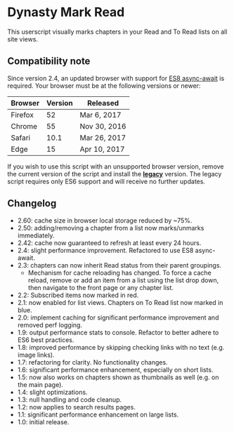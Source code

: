 # Dynasty Mark Read

This userscript visually marks chapters in your Read and To Read lists on all site views.

## Compatibility note
Since version 2.4, an updated browser with support for [ES8 async-await](https://caniuse.com/#feat=async-functions) is required. Your browser must be at the following versions or newer:

| Browser | Version | Released |
|----|----|----|
| Firefox | 52 | Mar 6, 2017 |
| Chrome | 55 | Nov 30, 2016 |
| Safari | 10.1 | Mar 26, 2017 |
| Edge | 15 | Apr 10, 2017 |

If you wish to use this script with an unsupported browser version, remove the current version of the script and install the [**legacy**](https://github.com/luejerry/dynasty-markread/raw/legacy/dynastymarkread.user.js) version. The legacy script requires only ES6 support and will receive no further updates.

## Changelog
* 2.60: cache size in browser local storage reduced by ~75%.
* 2.50: adding/removing a chapter from a list now marks/unmarks immediately.
* 2.42: cache now guaranteed to refresh at least every 24 hours.
* 2.4: slight performance improvement. Refactored to use ES8 async-await.
* 2.3: chapters can now inherit Read status from their parent groupings.
    * Mechanism for cache reloading has changed. To force a cache reload, remove or add an item from a list using the list drop down, then navigate to the front page or any chapter list.
* 2.2: Subscribed items now marked in red.
* 2.1: now enabled for list views. Chapters on To Read list now marked in blue.
* 2.0: implement caching for significant performance improvement and removed perf logging.
* 1.9: output performance stats to console. Refactor to better adhere to ES6 best practices.
* 1.8: improved performance by skipping checking links with no text (e.g. image links).
* 1.7: refactoring for clarity. No functionality changes.
* 1.6: significant performance enhancement, especially on short lists.
* 1.5: now also works on chapters shown as thumbnails as well (e.g. on the main page).
* 1.4: slight optimizations.
* 1.3: null handling and code cleanup.
* 1.2: now applies to search results pages.
* 1.1: significant performance enhancement on large lists.
* 1.0: initial release.